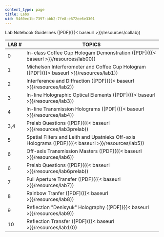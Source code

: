 ```yaml
---
content_type: page
title: Labs
uid: 5460ec1b-7397-abb2-7fe8-e672ee6e3301
---
```


Lab Notebook Guidelines ([PDF]({{< baseurl >}}/resources/collab))

| LAB # | TOPICS |
| --- | --- |
| 0 | In-class Coffee Cup Hologam Demonstration ([PDF]({{< baseurl >}}/resources/lab00)) |
| 1 | Michelson Interferometer and Coffee Cup Hologram ([PDF]({{< baseurl >}}/resources/lab1)) |
| 2 | Interference and Diffraction ([PDF]({{< baseurl >}}/resources/lab2)) |
| 3 | In-line Holographic Optical Elements ([PDF]({{< baseurl >}}/resources/lab3)) |
| 4 | In-line Transmission Holograms ([PDF]({{< baseurl >}}/resources/lab4)) |
| 3,4 | Prelab Questions ([PDF]({{< baseurl >}}/resources/lab3prelab)) |
| 5 | Spatial Filters and Leith and Upatnieks Off-axis Holograms ([PDF]({{< baseurl >}}/resources/lab5)) |
| 6 | Off-axis Transmission Masters ([PDF]({{< baseurl >}}/resources/lab6)) |
| 6 | Prelab Questions ([PDF]({{< baseurl >}}/resources/lab6prelab)) |
| 7 | Full Aperture Transfer ([PDF]({{< baseurl >}}/resources/lab7)) |
| 8 | Rainbow Tranfer ([PDF]({{< baseurl >}}/resources/lab8)) |
| 9 | Reflection "Denisyuk" Holography ([PDF]({{< baseurl >}}/resources/lab9)) |
| 10 | Reflection Transfer ([PDF]({{< baseurl >}}/resources/lab10))